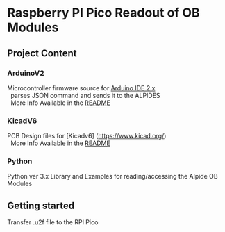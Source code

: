 # Raspberry PI Pico Readout of OB Modules

## Project Content 
### ArduinoV2
Microcontroller firmware source for [Arduino IDE 2.x](https://github.com/arduino/arduino-ide) \
&nbsp; parses JSON command and sends it to the ALPIDES \
&nbsp; More Info Available in the [README](/ArduinoV2/alpideInterface/README.md) 

### KicadV6  
PCB Design files for [Kicadv6] (https://www.kicad.org/) \
&nbsp; More Info Available in the [README](/KicadV6/README.md) 

### Python
Python ver 3.x Library and Examples for reading/accessing the Alpide OB Modules

## Getting started
Transfer .u2f file to the RPI Pico
